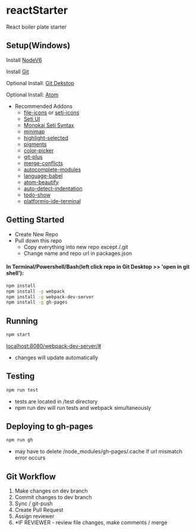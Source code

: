 # reactStarter
React boiler plate starter


## Setup(Windows)

Install [NodeV6](https://nodejs.org/en/)

Install [Git](https://git-scm.com/download/win)

Optional Install: [Git Dekstop](https://desktop.github.com/)

Optional Install: [Atom](https://atom.io/)
* Recommended Addons
	* [file-icons](https://atom.io/packages/file-icons) or  [seti-icons](https://atom.io/packages/seti-icons)
	* [Seti UI](https://atom.io/themes/seti-ui)
 	* [Monokai Seti Syntax](https://atom.io/themes/monokai-seti)
	* [minimap](https://atom.io/packages/minimap)
	* [highlight-selected](https://atom.io/packages/highlight-selected)
	* [pigments](https://atom.io/packages/pigments)
 	* [color-picker](https://atom.io/packages/color-picker)
	* [git-plus](https://atom.io/packages/git-plus)
 	* [merge-conflicts](https://atom.io/packages/merge-conflicts)
 	* [autocomplete-modules](https://atom.io/packages/autocomplete-modules)
 	* [language-babel](https://atom.io/packages/language-babel)
	* [atom-beautify](https://atom.io/packages/atom-beautify)
 	* [auto-detect-indentation](https://atom.io/packages/auto-detect-indentation)
	* [todo-show](https://atom.io/packages/todo-show)
	* [platformio-ide-terminal](https://atom.io/packages/platformio-ide-terminal)

## Getting Started
* Create New Repo
* Pull down this repo
	* Copy everything into new repo except /.git
	* Change name and repo url in packages.json

#### In Terminal/Powershell/Bash(left click repo in Git Desktop >> 'open in git shell'):

```bash
npm install
npm install -g webpack
npm install -g webpack-dev-server
npm install -g gh-pages

```

## Running
```bash
npm start
```
[localhost:8080/webpack-dev-server/#](http://localhost:8080/webpack-dev-server/#)
* changes will update automatically

## Testing
```bash
npm run test
```
* tests are located in /test directory
* npm run dev will run tests and webpack simultaneously

## Deploying to gh-pages
```bash
npm run gh
```
* may have to delete /node_modules/gh-pages/.cache if url mismatch error occurs

## Git Workflow
1. Make changes on dev branch
2. Commit changes to dev branch
3. Sync / git-push
4.  Create Pull Request
5. Assign reviewer
6. *IF REVIEWER - review file changes, make comments / merge
